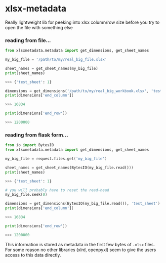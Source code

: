 # xlsx-metadata
Really lightweight lib for peeking into xlsx column/row size before you try to open the file with something else

### reading from file...
```python
from xlsxmetadata.metadata import get_dimensions, get_sheet_names

my_big_file = '/path/to/my/real_big_file.xlsx'

sheet_names = get_sheet_names(my_big_file)
print(sheet_names)

>>> {'test_sheet': 1}

dimensions = get_dimensions('/path/to/my/real_big_workbook.xlsx', 'test_sheet')
print(dimensions['end_column'])

>>> 16834

print(dimensions['end_row'])

>>> 1200000
```

### reading from flask form...
```python
from io import BytesIO
from xlsxmetadata.metadata import get_dimensions, get_sheet_names

my_big_file = request.files.get('my_big_file')

sheet_names = get_sheet_names(BytesIO(my_big_file.read()))
print(sheet_names)

>>> {'test_sheet': 1}

# you will probably have to reset the read-head
my_big_file.seek(0)

dimensions = get_dimensions(BytesIO(my_big_file.read()), 'test_sheet')
print(dimensions['end_column'])

>>> 16834

print(dimensions['end_row'])

>>> 1200000
```

This information is stored as metadata in the first few bytes of `.xlsx` files. For some reason no other libraries (xlrd, openpyxl) seem to give the users access to this data directly.
